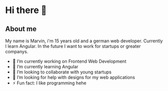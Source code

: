 # Hi there 👋

## About me

My name is Marvin, i'm 15 years old and a german web developer. Currently I learn Angular. In the future I want to work for startups or greater companys.

- 🔭 I’m currently working on Frontend Web Development
- 🌱 I’m currently learning Angular
- 👯 I’m looking to collaborate with young startups
- 🤔 I’m looking for help with designs for my web applications
- ⚡ Fun fact: I like programming hehe

